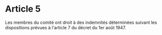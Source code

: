 # Article 5

Les membres du comité ont droit à des indemnités déterminées suivant les dispositions prévues à l'article 7 du décret du 1er août 1947.
